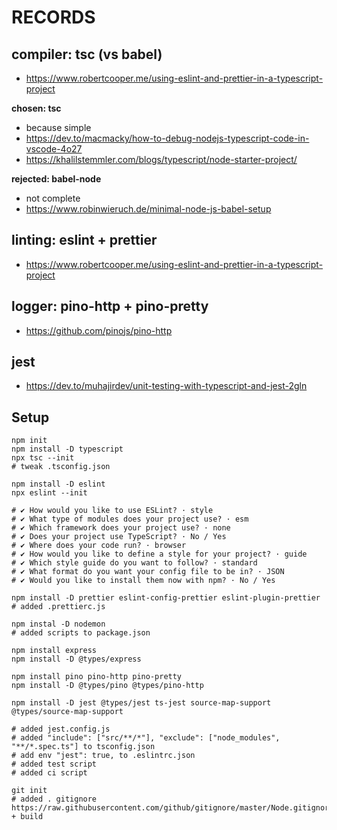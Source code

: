 # RECORDS

## compiler: tsc (vs babel)

- https://www.robertcooper.me/using-eslint-and-prettier-in-a-typescript-project

**chosen: tsc**

- because simple
- https://dev.to/macmacky/how-to-debug-nodejs-typescript-code-in-vscode-4o27
- https://khalilstemmler.com/blogs/typescript/node-starter-project/

**rejected: babel-node**

- not complete
- https://www.robinwieruch.de/minimal-node-js-babel-setup

## linting: eslint + prettier

- https://www.robertcooper.me/using-eslint-and-prettier-in-a-typescript-project

## logger: pino-http + pino-pretty

- https://github.com/pinojs/pino-http

## jest

- https://dev.to/muhajirdev/unit-testing-with-typescript-and-jest-2gln

## Setup

```
npm init
npm install -D typescript
npx tsc --init
# tweak .tsconfig.json

npm install -D eslint
npx eslint --init

# ✔ How would you like to use ESLint? · style
# ✔ What type of modules does your project use? · esm
# ✔ Which framework does your project use? · none
# ✔ Does your project use TypeScript? · No / Yes
# ✔ Where does your code run? · browser
# ✔ How would you like to define a style for your project? · guide
# ✔ Which style guide do you want to follow? · standard
# ✔ What format do you want your config file to be in? · JSON
# ✔ Would you like to install them now with npm? · No / Yes

npm install -D prettier eslint-config-prettier eslint-plugin-prettier
# added .prettierc.js

npm instal -D nodemon
# added scripts to package.json

npm install express
npm install -D @types/express

npm install pino pino-http pino-pretty
npm install -D @types/pino @types/pino-http

npm install -D jest @types/jest ts-jest source-map-support @types/source-map-support

# added jest.config.js
# added "include": ["src/**/*"], "exclude": ["node_modules", "**/*.spec.ts"] to tsconfig.json
# add env "jest": true, to .eslintrc.json
# added test script
# added ci script

git init
# added . gitignore https://raw.githubusercontent.com/github/gitignore/master/Node.gitignore + build

```
